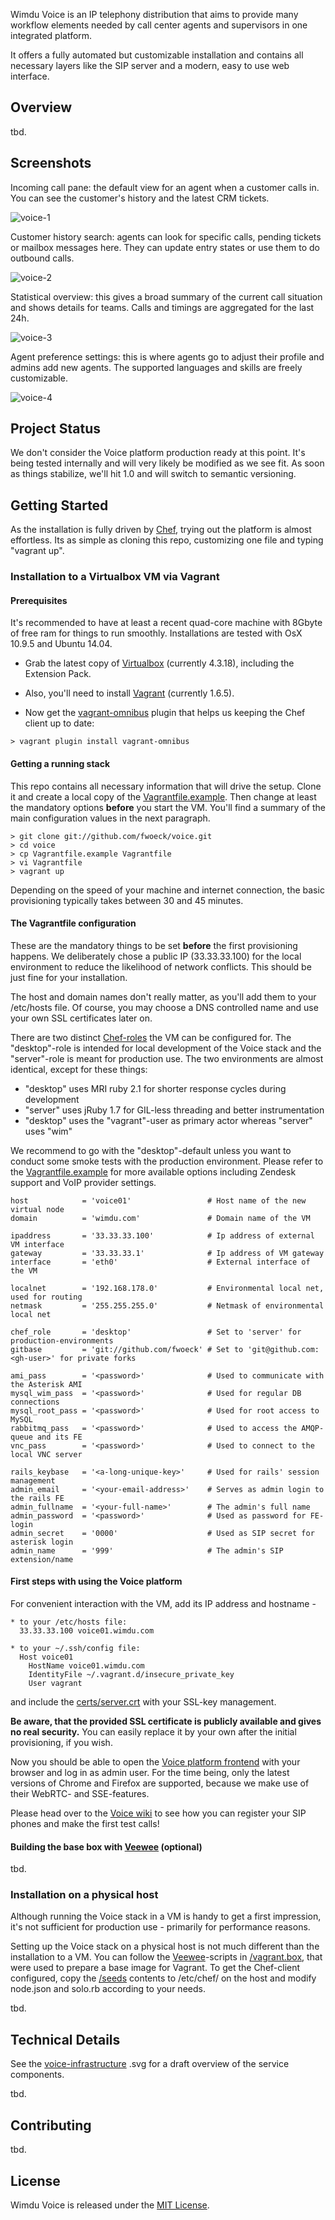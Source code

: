 Wimdu Voice is an IP telephony distribution that aims to provide many workflow elements
needed by call center agents and supervisors in one integrated platform.

It offers a fully automated but customizable installation and contains all necessary layers
like the SIP server and a modern, easy to use web interface.


## Overview

tbd.


## Screenshots

Incoming call pane: the default view for an agent when a customer calls in.
You can see the customer's history and the latest CRM tickets.

![voice-1](/images/voice-1.png)

Customer history search: agents can look for specific calls, pending tickets or mailbox messages here.
They can update entry states or use them to do outbound calls.

![voice-2](/images/voice-2.png)

Statistical overview: this gives a broad summary of the current call situation and shows details for teams.
Calls and timings are aggregated for the last 24h.

![voice-3](/images/voice-3.png)

Agent preference settings: this is where agents go to adjust their profile and admins add new agents.
The supported languages and skills are freely customizable.

![voice-4](/images/voice-4.png)


## Project Status

We don't consider the Voice platform production ready at this point. It's being tested internally and will
very likely be modified as we see fit. As soon as things stabilize, we'll hit 1.0 and will switch to semantic versioning.


## Getting Started

As the installation is fully driven by [Chef](https://www.getchef.com/chef/), trying out the platform is almost effortless.
Its as simple as cloning this repo, customizing one file and typing "vagrant up".


### Installation to a Virtualbox VM via Vagrant

#### Prerequisites

It's recommended to have at least a recent quad-core machine with 8Gbyte of free ram for things to run smoothly. Installations are
tested with OsX 10.9.5 and Ubuntu 14.04.

* Grab the latest copy of [Virtualbox](https://www.virtualbox.org/wiki/Downloads) (currently 4.3.18), including the Extension Pack.
* Also, you'll need to install [Vagrant](https://www.vagrantup.com/downloads.html) (currently 1.6.5).

* Now get the [vagrant-omnibus](https://github.com/opscode/vagrant-omnibus) plugin that helps us keeping the Chef client up to date:

```
> vagrant plugin install vagrant-omnibus
```

#### Getting a running stack

This repo contains all necessary information that will drive the setup. Clone it and create a local copy of the [Vagrantfile.example](/Vagrantfile.example).
Then change at least the mandatory options **before** you start the VM. You'll find a summary of the main configuration values in the next paragraph.

```
> git clone git://github.com/fwoeck/voice.git
> cd voice
> cp Vagrantfile.example Vagrantfile
> vi Vagrantfile
> vagrant up
```

Depending on the speed of your machine and internet connection, the basic provisioning typically takes between 30 and 45 minutes.


#### The Vagrantfile configuration

These are the mandatory things to be set **before** the first provisioning happens. We deliberately chose a public IP (33.33.33.100) for
the local environment to reduce the likelihood of network conflicts. This should be just fine for your installation.

The host and domain names don't really matter, as you'll add them to your /etc/hosts file.
Of course, you may choose a DNS controlled name and use your own SSL certificates later on.

There are two distinct [Chef-roles](/roles) the VM can be configured for. The "desktop"-role is intended for local development of the Voice stack and
the "server"-role is meant for production use. The two environments are almost identical, except for these things:

* "desktop" uses MRI ruby 2.1 for shorter response cycles during development
* "server" uses jRuby 1.7 for GIL-less threading and better instrumentation
* "desktop" uses the "vagrant"-user as primary actor whereas "server" uses "wim"

We recommend to go with the "desktop"-default unless you want to conduct some smoke tests with the production environment.
Please refer to the [Vagrantfile.example](/Vagrantfile.example) for more available options including Zendesk support and VoIP
provider settings.

```
host            = 'voice01'                 # Host name of the new virtual node
domain          = 'wimdu.com'               # Domain name of the VM

ipaddress       = '33.33.33.100'            # Ip address of external VM interface
gateway         = '33.33.33.1'              # Ip address of VM gateway
interface       = 'eth0'                    # External interface of the VM

localnet        = '192.168.178.0'           # Environmental local net, used for routing
netmask         = '255.255.255.0'           # Netmask of environmental local net

chef_role       = 'desktop'                 # Set to 'server' for production-environments
gitbase         = 'git://github.com/fwoeck' # Set to 'git@github.com:<gh-user>' for private forks

ami_pass        = '<password>'              # Used to communicate with the Asterisk AMI
mysql_wim_pass  = '<password>'              # Used for regular DB connections
mysql_root_pass = '<password>'              # Used for root access to MySQL
rabbitmq_pass   = '<password>'              # Used to access the AMQP-queue and its FE
vnc_pass        = '<password>'              # Used to connect to the local VNC server

rails_keybase   = '<a-long-unique-key>'     # Used for rails' session management
admin_email     = '<your-email-address>'    # Serves as admin login to the rails FE
admin_fullname  = '<your-full-name>'        # The admin's full name
admin_password  = '<password>'              # Used as password for FE-login
admin_secret    = '0000'                    # Used as SIP secret for asterisk login
admin_name      = '999'                     # The admin's SIP extension/name
```


#### First steps with using the Voice platform

For convenient interaction with the VM, add its IP address and hostname -

```
* to your /etc/hosts file:
  33.33.33.100 voice01.wimdu.com

* to your ~/.ssh/config file:
  Host voice01
    HostName voice01.wimdu.com
    IdentityFile ~/.vagrant.d/insecure_private_key
    User vagrant
```

and include the [certs/server.crt](/certs/server.crt) with your SSL-key management.

**Be aware, that the provided SSL certificate is publicly available and gives no real security.**
You can easily replace it by your own after the initial provisioning, if you wish.

Now you should be able to open the [Voice platform frontend](https://voice01.wimdu.com) with your browser and log in as admin user.
For the time being, only the latest versions of Chrome and Firefox are supported, because we make use of their WebRTC- and SSE-features.

Please head over to the [Voice wiki](https://github.com/fwoeck/voice/wiki) to see
how you can register your SIP phones and make the first test calls!


#### Building the base box with [Veewee](https://github.com/jedi4ever/veewee) (optional)

tbd.


### Installation on a physical host

Although running the Voice stack in a VM is handy to get a first impression, it's not sufficient for production use -
primarily for performance reasons.

Setting up the Voice stack on a physical host is not much different than the installation to a VM.
You can follow the [Veewee](https://github.com/jedi4ever/veewee)-scripts in [/vagrant.box](/vagrant.box),
that were used to prepare a base image for Vagrant. To get the Chef-client configured, copy the [/seeds](/seeds)
contents to /etc/chef/ on the host and modify node.json and solo.rb according to your needs.

tbd.


## Technical Details

See the [voice-infrastructure](/docs/voice-infrastructure.svg) .svg for a draft overview of the service components.

tbd.


## Contributing

tbd.


## License

Wimdu Voice is released under the [MIT License](LICENSE).
